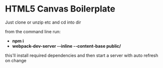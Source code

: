 # HTML5 Canvas Boilerplate

Just clone or unzip etc and cd into dir

from the command line run:
* **npm i**
* **webpack-dev-server --inline --content-base public/**

this'll install required dependencies and then start a server with auto refresh on change
